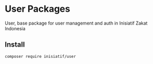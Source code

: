 # User Packages

User, base package for user management and auth in Inisiatif Zakat Indonesia 

## Install

```bash
composer require inisiatif/user
```
